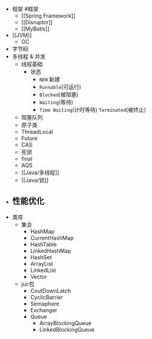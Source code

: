 - 框架 #框架
	- [[Spring Framework]]
	- [[Disruptor]]
	- [[MyBatis]]
- [[JVM]]
	- GC
- 字节码
- 多线程 & 并发
	- 线程基础
		- 状态
			- `NEW` 新建
			- `Runnable`(可运行)
			- `Blocked`(被阻塞)
			- `Waiting`(等待)
			- `Time Waiting`(计时等待)
			  `Terminated`(被终止)
	- 阻塞队列
	- 原子类
	- ThreadLocal
	- Future
	- CAS
	- 死锁
	- final
	- AQS
	- [[Java/多线程]]
	- [[Java/锁]]
- 性能优化
	-
- 类库
	- 集合
		- HashMap
		- CurrentHashMap
		- HashTable
		- LinkedHashMap
		- HashSet
		- ArrayList
		- LinkedList
		- Vector
	- juc包
		- CoutDownLatch
		- CyclicBarrier
		- Semaphore
		- Exchanger
		- Queue
			- ArrayBlockingQueue
			- LinkedBlockingQueue